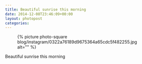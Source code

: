 ```yaml
---
title: Beautiful sunrise this morning
date: 2014-12-08T23:46:09+00:00
layout: photopost
categories:
---
```


<figure class="photo photo--square">
  {% picture photo-square blog/instagram/0322a76189d9675364a65cdc5f482255.jpg alt="" %}
</figure>

Beautiful sunrise this morning
